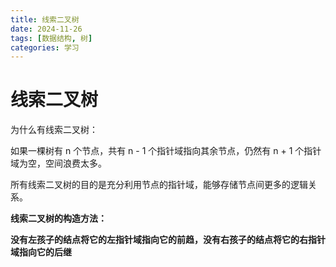 ```yaml
---
title: 线索二叉树
date: 2024-11-26
tags: [数据结构, 树]
categories: 学习
---
```

# 线索二叉树

为什么有线索二叉树：

如果一棵树有 n 个节点，共有 n - 1 个指针域指向其余节点，仍然有 n + 1 个指针域为空，空间浪费太多。

所有线索二叉树的目的是充分利用节点的指针域，能够存储节点间更多的逻辑关系。

**线索二叉树的构造方法：**

**没有左孩子的结点将它的左指针域指向它的前趋，没有右孩子的结点将它的右指针域指向它的后继**